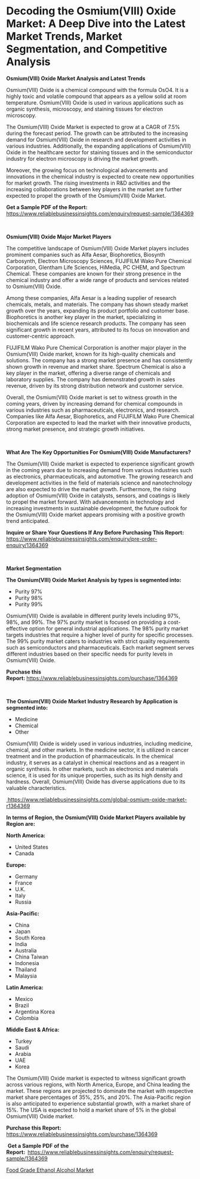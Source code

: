 <p><h1>Decoding the Osmium(VIII) Oxide Market: A Deep Dive into the Latest Market Trends, Market Segmentation, and Competitive Analysis</h1></p><p><strong>Osmium(VIII) Oxide Market Analysis and Latest Trends</strong></p>
<p><p>Osmium(VIII) Oxide is a chemical compound with the formula OsO4. It is a highly toxic and volatile compound that appears as a yellow solid at room temperature. Osmium(VIII) Oxide is used in various applications such as organic synthesis, microscopy, and staining tissues for electron microscopy.</p><p>The Osmium(VIII) Oxide Market is expected to grow at a CAGR of 7.5% during the forecast period. The growth can be attributed to the increasing demand for Osmium(VIII) Oxide in research and development activities in various industries. Additionally, the expanding applications of Osmium(VIII) Oxide in the healthcare sector for staining tissues and in the semiconductor industry for electron microscopy is driving the market growth.</p><p>Moreover, the growing focus on technological advancements and innovations in the chemical industry is expected to create new opportunities for market growth. The rising investments in R&D activities and the increasing collaborations between key players in the market are further expected to propel the growth of the Osmium(VIII) Oxide Market.</p></p>
<p><strong>Get a Sample PDF of the Report:&nbsp;</strong> <a href="https://www.reliablebusinessinsights.com/enquiry/request-sample/1364369">https://www.reliablebusinessinsights.com/enquiry/request-sample/1364369</a></p>
<p>&nbsp;</p>
<p><strong>Osmium(VIII) Oxide Major Market Players</strong></p>
<p><p>The competitive landscape of Osmium(VIII) Oxide Market players includes prominent companies such as Alfa Aesar, Biophoretics, Biosynth Carbosynth, Electron Microscopy Sciences, FUJIFILM Wako Pure Chemical Corporation, Glentham Life Sciences, HiMedia, PC CHEM, and Spectrum Chemical. These companies are known for their strong presence in the chemical industry and offer a wide range of products and services related to Osmium(VIII) Oxide.</p><p>Among these companies, Alfa Aesar is a leading supplier of research chemicals, metals, and materials. The company has shown steady market growth over the years, expanding its product portfolio and customer base. Biophoretics is another key player in the market, specializing in biochemicals and life science research products. The company has seen significant growth in recent years, attributed to its focus on innovation and customer-centric approach.</p><p>FUJIFILM Wako Pure Chemical Corporation is another major player in the Osmium(VIII) Oxide market, known for its high-quality chemicals and solutions. The company has a strong market presence and has consistently shown growth in revenue and market share. Spectrum Chemical is also a key player in the market, offering a diverse range of chemicals and laboratory supplies. The company has demonstrated growth in sales revenue, driven by its strong distribution network and customer service.</p><p>Overall, the Osmium(VIII) Oxide market is set to witness growth in the coming years, driven by increasing demand for chemical compounds in various industries such as pharmaceuticals, electronics, and research. Companies like Alfa Aesar, Biophoretics, and FUJIFILM Wako Pure Chemical Corporation are expected to lead the market with their innovative products, strong market presence, and strategic growth initiatives.</p></p>
<p>&nbsp;</p>
<p><strong>What Are The Key Opportunities For Osmium(VIII) Oxide Manufacturers?</strong></p>
<p><p>The Osmium(VIII) Oxide market is expected to experience significant growth in the coming years due to increasing demand from various industries such as electronics, pharmaceuticals, and automotive. The growing research and development activities in the field of materials science and nanotechnology are also expected to drive the market growth. Furthermore, the rising adoption of Osmium(VIII) Oxide in catalysts, sensors, and coatings is likely to propel the market forward. With advancements in technology and increasing investments in sustainable development, the future outlook for the Osmium(VIII) Oxide market appears promising with a positive growth trend anticipated.</p></p>
<p><strong>Inquire or Share Your Questions If Any Before Purchasing This Report:</strong> <a href="https://www.reliablebusinessinsights.com/enquiry/pre-order-enquiry/1364369">https://www.reliablebusinessinsights.com/enquiry/pre-order-enquiry/1364369</a></p>
<p>&nbsp;</p>
<p><strong>Market Segmentation</strong></p>
<p><strong>The Osmium(VIII) Oxide Market Analysis by types is segmented into:</strong></p>
<p><ul><li>Purity 97%</li><li>Purity 98%</li><li>Purity 99%</li></ul></p>
<p><p>Osmium(VIII) Oxide is available in different purity levels including 97%, 98%, and 99%. The 97% purity market is focused on providing a cost-effective option for general industrial applications. The 98% purity market targets industries that require a higher level of purity for specific processes. The 99% purity market caters to industries with strict quality requirements such as semiconductors and pharmaceuticals. Each market segment serves different industries based on their specific needs for purity levels in Osmium(VIII) Oxide.</p></p>
<p><strong>Purchase this Report:&nbsp;</strong><a href="https://www.reliablebusinessinsights.com/purchase/1364369">https://www.reliablebusinessinsights.com/purchase/1364369</a></p>
<p>&nbsp;</p>
<p><strong>The Osmium(VIII) Oxide Market Industry Research by Application is segmented into:</strong></p>
<p><ul><li>Medicine</li><li>Chemical</li><li>Other</li></ul></p>
<p><p>Osmium(VIII) Oxide is widely used in various industries, including medicine, chemical, and other markets. In the medicine sector, it is utilized in cancer treatment and in the production of pharmaceuticals. In the chemical industry, it serves as a catalyst in chemical reactions and as a reagent in organic synthesis. In other markets, such as electronics and materials science, it is used for its unique properties, such as its high density and hardness. Overall, Osmium(VIII) Oxide has diverse applications due to its valuable characteristics.</p></p>
<p><a href="https://www.reliablebusinessinsights.com/global-osmium-oxide-market-r1364369">&nbsp;https://www.reliablebusinessinsights.com/global-osmium-oxide-market-r1364369</a></p>
<p><strong>In terms of Region, the Osmium(VIII) Oxide Market Players available by Region are:</strong></p>
<p>
    <p> <strong> North America: </strong>
        <ul>
            <li>United States</li>
            <li>Canada</li>
        </ul>
        </p> 
    <p> <strong> Europe: </strong>
        <ul>
            <li>Germany</li>
            <li>France</li>
            <li>U.K.</li>
            <li>Italy</li>
            <li>Russia</li>
        </ul>
        </p> 
    <p> <strong> Asia-Pacific: </strong>
        <ul>
            <li>China</li>
            <li>Japan</li>
            <li>South Korea</li>
            <li>India</li>
            <li>Australia</li>
            <li>China Taiwan</li>
            <li>Indonesia</li>
            <li>Thailand</li>
            <li>Malaysia</li>
        </ul>
        </p> 
    <p> <strong> Latin America: </strong>
        <ul>
            <li>Mexico</li>
            <li>Brazil</li>
            <li>Argentina Korea</li>
            <li>Colombia</li>
        </ul>
        </p> 
    <p> <strong> Middle East & Africa: </strong>
        <ul>
            <li>Turkey</li>
            <li>Saudi</li>
            <li>Arabia</li>
            <li>UAE</li>
            <li>Korea</li>
        </ul>
    </p>
    </p>
<p><p>The Osmium(VIII) Oxide market is expected to witness significant growth across various regions, with North America, Europe, and China leading the market. These regions are projected to dominate the market with respective market share percentages of 35%, 25%, and 20%. The Asia-Pacific region is also anticipated to experience substantial growth, with a market share of 15%. The USA is expected to hold a market share of 5% in the global Osmium(VIII) Oxide market.</p></p>
<p><strong>Purchase this Report: </strong><a href="https://www.reliablebusinessinsights.com/purchase/1364369">https://www.reliablebusinessinsights.com/purchase/1364369</a></p>
<p>&nbsp;<strong>Get a Sample PDF of the Report:&nbsp;&nbsp;</strong><a href="https://www.reliablebusinessinsights.com/enquiry/request-sample/1364369">https://www.reliablebusinessinsights.com/enquiry/request-sample/1364369</a></p>
<p><strong></strong></p>
<p><p><a href="https://github.com/gikababa4/Market-Research-Report-List-1/blob/main/food-grade-ethanol-alcohol-market.md">Food Grade Ethanol Alcohol Market</a></p></p>